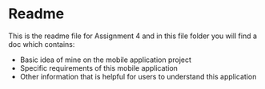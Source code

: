 # Readme



This is the readme file for Assignment 4 and in this file folder you will find a doc which contains:

  - Basic idea of mine on the mobile application project
  - Specific requirements of this mobile application
  - Other information that is helpful for users to understand this application

